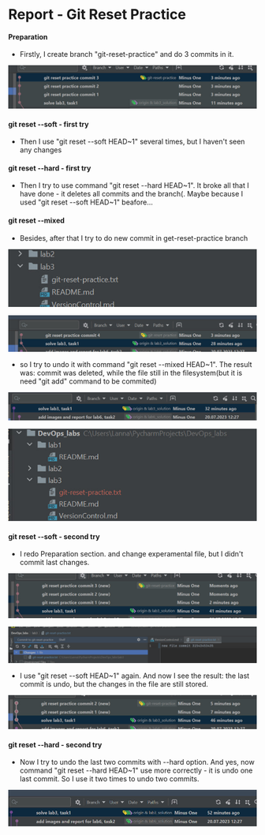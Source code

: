 # Report - Git Reset Practice

#### Preparation
- Firstly, I create branch "git-reset-practice" and do 3 commits in it.
 
![commits looks like this 1](https://github.com/MinusOne-1/DevOps_labs/blob/lab3_solution/lab3/Task2_images/commits_looks_like_this_1.png)

#### git reset --soft - first try
- Then I use "git reset --soft HEAD~1" several times, but I haven't seen any changes

#### git reset --hard - first try
- Then I try to use command "git reset --hard HEAD~1". It broke all that I have done - it deletes all commits and the branch(. Maybe because I used "git reset --soft HEAD~1" beafore...

#### git reset --mixed
- Besides, after that I try to do new commit in get-reset-practice branch
 
![new file](https://github.com/MinusOne-1/DevOps_labs/blob/lab3_solution/lab3/Task2_images/new_file.png)

![new commit](https://github.com/MinusOne-1/DevOps_labs/blob/lab3_solution/lab3/Task2_images/new_commit.png)

- so I try to undo it with command "git reset --mixed HEAD~1". The result was: commit was deleted, while the file still in the filesystem(but it is need "git add" command to be commited)

![there is no commit](https://github.com/MinusOne-1/DevOps_labs/blob/lab3_solution/lab3/Task2_images/there_is_no_commit.png)

![but file still in filesystem](https://github.com/MinusOne-1/DevOps_labs/blob/lab3_solution/lab3/Task2_images/but_file_still_in_filesystem.png)

#### git reset --soft - second try
- I redo Preparation section. and change experamental file, but I didn't commit last changes.

![now commits look like this 2](https://github.com/MinusOne-1/DevOps_labs/blob/lab3_solution/lab3/Task2_images/now_commits_look_like_this_2.png)

![now file look like this(it is uncommited)](https://github.com/MinusOne-1/DevOps_labs/blob/lab3_solution/lab3/Task2_images/now_file_look_like_this_it_is_uncommited.png)
- I use "git reset --soft HEAD~1" again. And now I see the result: the last commit is undo, but the changes in the file are still stored.

![commits now look like this 3](https://github.com/MinusOne-1/DevOps_labs/blob/lab3_solution/lab3/Task2_images/commits_now_look_like_this_3.png)

#### git reset --hard - second try
- Now I try to undo the last two commits with --hard option. And yes, now command "git reset --hard HEAD~1" use more correctly - it is undo one last commit. So I use it two times to undo two commits.

![finally, commits now look like this](https://github.com/MinusOne-1/DevOps_labs/blob/lab3_solution/lab3/Task2_images/finally_commits_now_look_like_this.png)
